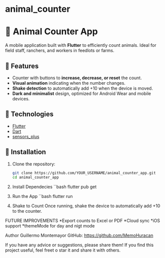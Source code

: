 # animal_counter

# 🐄 Animal Counter App

A mobile application built with **Flutter** to efficiently count animals. Ideal for field staff, ranchers, and workers in feedlots or farms.

## 📱 Features

- Counter with buttons to **increase, decrease, or reset** the count.
- **Visual animation** indicating when the number changes.
- **Shake detection** to automatically add +10 when the device is moved.
- **Dark and minimalist** design, optimized for Android Wear and mobile devices.


## 🚀 Technologies

- [Flutter](https://flutter.dev)
- [Dart](https://dart.dev)
- [sensors_plus](https://pub.dev/packages/sensors_plus)

## 🔧 Installation

1. Clone the repository:
   ```bash
   git clone https://github.com/YOUR_USERNAME/animal_counter_app.git
   cd animal_counter_app

2. Install Dependecies
   ``bash
    flutter pub get

3. Run the App
   ``bash
    flutter run

4. Shake to Count
    Once running, shake the device to automatically add +10 to the counter.

FUTURE IMPROVEMENTS
*Export counts to Excel or PDF
*Cloud sync
*iOS support
*themeMode for day and nigt mode

Author
Guillermo Montemayor
GitHub: https://github.com/MemoHuracan

If you have any advice or suggestions, please share them!
If you find this project useful, feel freet o star it and share it with others.
